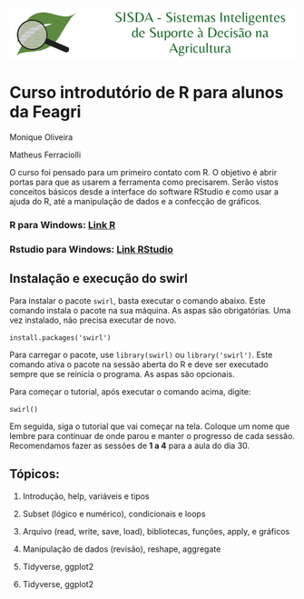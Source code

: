
![logo](images/logo_sisda.png)
# Curso introdutório de R para alunos da Feagri

Monique Oliveira

Matheus Ferraciolli

O curso foi pensado para um primeiro contato com R. O objetivo é abrir portas para que as usarem a ferramenta como precisarem. Serão vistos conceitos básicos desde a interface do software RStudio e como usar a ajuda do R, até a manipulação de dados e a confecção de gráficos.

### R para Windows: [Link R](https://cran.r-project.org/bin/windows/base/R-3.5.1-win.exe)

### Rstudio para Windows: [Link RStudio](https://download1.rstudio.org/RStudio-1.1.456.exe)

## Instalação e execução do swirl

Para instalar o pacote `swirl`, basta executar o comando abaixo. Este comando instala o pacote na sua máquina. As aspas são obrigatórias. Uma vez instalado, não precisa executar de novo.

```{r}
install.packages('swirl')
```

Para carregar o pacote, use `library(swirl)` ou `library('swirl')`. Este comando ativa o pacote na sessão aberta do R e deve ser executado sempre que se reinicia o programa. As aspas são opcionais.

Para começar o tutorial, após executar o comando acima, digite:

```{r}
swirl()
```

Em seguida, siga o tutorial que vai começar na tela. Coloque um nome que lembre para continuar de onde parou e manter o progresso de cada sessão. Recomendamos fazer as sessões de **1 a 4** para a aula do dia 30.

## Tópicos:

1. Introdução, help, variáveis e tipos

2. Subset (lógico e numérico), condicionais e loops

3. Arquivo (read, write, save, load), bibliotecas, funções, apply, e gráficos

4. Manipulação de dados (revisão), reshape, aggregate

5. Tidyverse, ggplot2

6. Tidyverse, ggplot2
